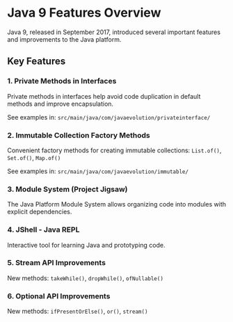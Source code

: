 # Java 9 Features Overview

Java 9, released in September 2017, introduced several important features and improvements to the Java platform.

## Key Features

### 1. Private Methods in Interfaces

Private methods in interfaces help avoid code duplication in default methods and improve encapsulation.

See examples in: `src/main/java/com/javaevolution/privateinterface/`

### 2. Immutable Collection Factory Methods

Convenient factory methods for creating immutable collections: `List.of()`, `Set.of()`, `Map.of()`

See examples in: `src/main/java/com/javaevolution/immutable/`

### 3. Module System (Project Jigsaw)

The Java Platform Module System allows organizing code into modules with explicit dependencies.

### 4. JShell - Java REPL

Interactive tool for learning Java and prototyping code.

### 5. Stream API Improvements

New methods: `takeWhile()`, `dropWhile()`, `ofNullable()`

### 6. Optional API Improvements

New methods: `ifPresentOrElse()`, `or()`, `stream()`
